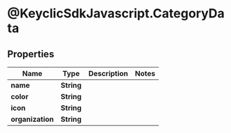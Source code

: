 # @KeyclicSdkJavascript.CategoryData

## Properties
Name | Type | Description | Notes
------------ | ------------- | ------------- | -------------
**name** | **String** |  | 
**color** | **String** |  | 
**icon** | **String** |  | 
**organization** | **String** |  | 


